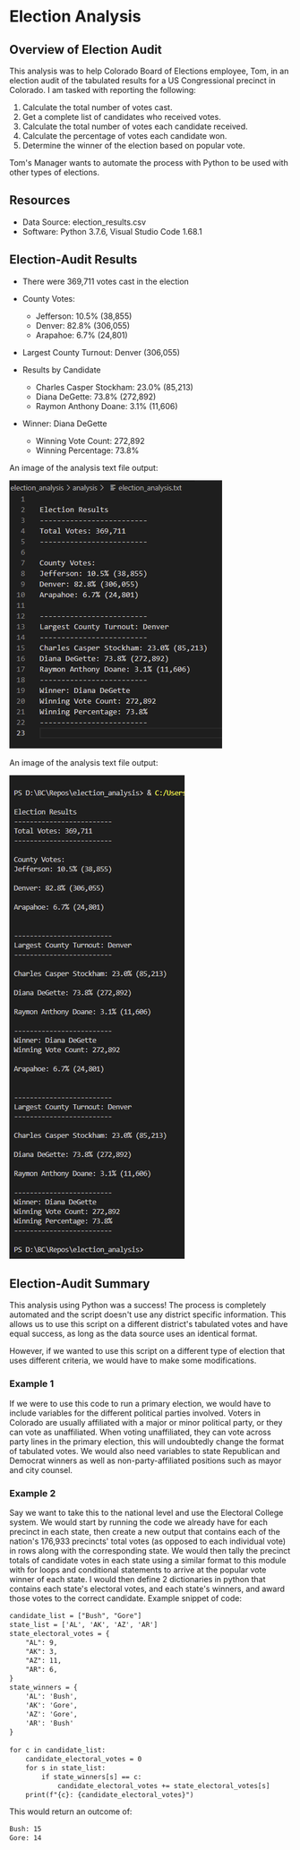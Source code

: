 # Election Analysis


## Overview of Election Audit
This analysis was to help Colorado Board of Elections employee, Tom, in an election audit of the tabulated results for a US Congressional precinct in Colorado. I am tasked with reporting the following:

1. Calculate the total number of votes cast.
2. Get a complete list of candidates who received votes.
3. Calculate the total number of votes each candidate received.
4. Calculate the percentage of votes each candidate won.
5. Determine the winner of the election based on popular vote.

 Tom's Manager wants to automate the process with Python to be used with other types of elections. 

 ## Resources
- Data Source: election_results.csv
- Software: Python 3.7.6, Visual Studio Code 1.68.1

## Election-Audit Results
* There were 369,711 votes cast in the election

* County Votes:
  * Jefferson: 10.5% (38,855)
  * Denver: 82.8% (306,055)
  * Arapahoe: 6.7% (24,801)

* Largest County Turnout: Denver (306,055)

* Results by Candidate 
  * Charles Casper Stockham: 23.0% (85,213)
  * Diana DeGette: 73.8% (272,892)
  * Raymon Anthony Doane: 3.1% (11,606)

* Winner: Diana DeGette
  * Winning Vote Count: 272,892
  * Winning Percentage: 73.8%

An image of the analysis text file output:

![analysis text](/resources/results_txt.png)

An image of the analysis text file output:

![analysis terminal](/resources/results_terminal.png)

## Election-Audit Summary
This analysis using Python was a success! The process is completely automated and the script doesn't use any district specific information. This allows us to use this script on a different district's tabulated votes and have equal success, as long as the data source uses an identical format.

However, if we wanted to use this script on a different type of election that uses different criteria, we would have to make some modifications. 

### Example 1
If we were to use this code to run a primary election, we would have to include variables for the different political parties involved. Voters in Colorado are usually affiliated with a major or minor political party, or they can vote as unaffiliated. When voting unaffiliated, they can vote across party lines in the primary election, this will undoubtedly change the format of tabulated votes. We would also need variables to state Republican and Democrat winners as well as non-party-affiliated positions such as mayor and city counsel. 

### Example 2
Say we want to take this to the national level and use the Electoral College system. We would start by running the code we already have for each precinct in each state, then create a new output that contains each of the nation's 176,933 precincts' total votes (as opposed to each individual vote) in rows along with the corresponding state. We would then tally the precinct totals of candidate votes in each state using a similar format to this module with for loops and conditional statements to arrive at the popular vote winner of each state. I would then define 2 dictionaries in python that contains each state's electoral votes, and each state's winners, and award those votes to the correct candidate.
Example snippet of code:
```
candidate_list = ["Bush", "Gore"]
state_list = ['AL', 'AK', 'AZ', 'AR']
state_electoral_votes = {
    "AL": 9,
    "AK": 3, 
    "AZ": 11,
    "AR": 6,
}
state_winners = {
    'AL': 'Bush',
    'AK': 'Gore',
    'AZ': 'Gore',
    'AR': 'Bush'
}

for c in candidate_list:
    candidate_electoral_votes = 0
    for s in state_list:
        if state_winners[s] == c:
            candidate_electoral_votes += state_electoral_votes[s]
    print(f"{c}: {candidate_electoral_votes}")
```
This would return an outcome of:
```
Bush: 15
Gore: 14
```


